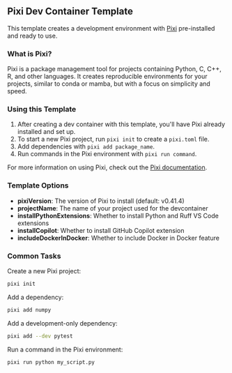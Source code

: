 ## Pixi Dev Container Template

This template creates a development environment with [Pixi](https://github.com/prefix-dev/pixi) pre-installed and ready to use.

### What is Pixi?

Pixi is a package management tool for projects containing Python, C, C++, R, and other languages. It creates reproducible environments for your projects, similar to conda or mamba, but with a focus on simplicity and speed.

### Using this Template

1. After creating a dev container with this template, you'll have Pixi already installed and set up.
2. To start a new Pixi project, run `pixi init` to create a `pixi.toml` file.
3. Add dependencies with `pixi add package_name`.
4. Run commands in the Pixi environment with `pixi run command`.

For more information on using Pixi, check out the [Pixi documentation](https://pixi.sh/).

### Template Options

- **pixiVersion**: The version of Pixi to install (default: v0.41.4)
- **projectName**: The name of your project used for the devcontainer
- **installPythonExtensions**: Whether to install Python and Ruff VS Code extensions
- **installCopilot**: Whether to install GitHub Copilot extension
- **includeDockerInDocker**: Whether to include Docker in Docker feature

### Common Tasks

Create a new Pixi project:
```bash
pixi init
```

Add a dependency:
```bash
pixi add numpy
```

Add a development-only dependency:
```bash
pixi add --dev pytest
```

Run a command in the Pixi environment:
```bash
pixi run python my_script.py
```
